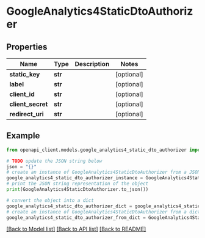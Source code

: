 # GoogleAnalytics4StaticDtoAuthorizer


## Properties

Name | Type | Description | Notes
------------ | ------------- | ------------- | -------------
**static_key** | **str** |  | [optional] 
**label** | **str** |  | [optional] 
**client_id** | **str** |  | [optional] 
**client_secret** | **str** |  | [optional] 
**redirect_uri** | **str** |  | [optional] 

## Example

```python
from openapi_client.models.google_analytics4_static_dto_authorizer import GoogleAnalytics4StaticDtoAuthorizer

# TODO update the JSON string below
json = "{}"
# create an instance of GoogleAnalytics4StaticDtoAuthorizer from a JSON string
google_analytics4_static_dto_authorizer_instance = GoogleAnalytics4StaticDtoAuthorizer.from_json(json)
# print the JSON string representation of the object
print(GoogleAnalytics4StaticDtoAuthorizer.to_json())

# convert the object into a dict
google_analytics4_static_dto_authorizer_dict = google_analytics4_static_dto_authorizer_instance.to_dict()
# create an instance of GoogleAnalytics4StaticDtoAuthorizer from a dict
google_analytics4_static_dto_authorizer_from_dict = GoogleAnalytics4StaticDtoAuthorizer.from_dict(google_analytics4_static_dto_authorizer_dict)
```
[[Back to Model list]](../README.md#documentation-for-models) [[Back to API list]](../README.md#documentation-for-api-endpoints) [[Back to README]](../README.md)


